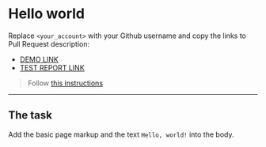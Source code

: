 # Hello world

Replace `<your_account>` with your Github username and copy the links to Pull Request description:

- [DEMO LINK](https://rstarovoit.github.io/layout_hello-world/)
- [TEST REPORT LINK](https://rstarovoit.github.io/layout_hello-world/report/html_report/)

> Follow [this instructions](https://mate-academy.github.io/layout_task-guideline/#how-to-solve-the-layout-tasks-on-github)

---

## The task

Add the basic page markup and the text `Hello, world!` into the body.
